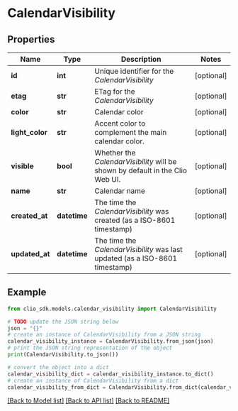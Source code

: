 # CalendarVisibility


## Properties

Name | Type | Description | Notes
------------ | ------------- | ------------- | -------------
**id** | **int** | Unique identifier for the *CalendarVisibility* | [optional] 
**etag** | **str** | ETag for the *CalendarVisibility* | [optional] 
**color** | **str** | Calendar color | [optional] 
**light_color** | **str** | Accent color to complement the main calendar color. | [optional] 
**visible** | **bool** | Whether the *CalendarVisibility* will be shown by default in the Clio Web UI. | [optional] 
**name** | **str** | Calendar name | [optional] 
**created_at** | **datetime** | The time the *CalendarVisibility* was created (as a ISO-8601 timestamp) | [optional] 
**updated_at** | **datetime** | The time the *CalendarVisibility* was last updated (as a ISO-8601 timestamp) | [optional] 

## Example

```python
from clio_sdk.models.calendar_visibility import CalendarVisibility

# TODO update the JSON string below
json = "{}"
# create an instance of CalendarVisibility from a JSON string
calendar_visibility_instance = CalendarVisibility.from_json(json)
# print the JSON string representation of the object
print(CalendarVisibility.to_json())

# convert the object into a dict
calendar_visibility_dict = calendar_visibility_instance.to_dict()
# create an instance of CalendarVisibility from a dict
calendar_visibility_from_dict = CalendarVisibility.from_dict(calendar_visibility_dict)
```
[[Back to Model list]](../README.md#documentation-for-models) [[Back to API list]](../README.md#documentation-for-api-endpoints) [[Back to README]](../README.md)


